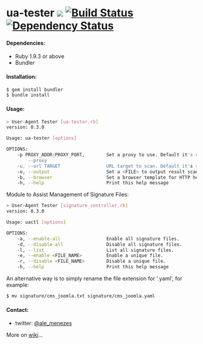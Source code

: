 # ua-tester <a href="https://codeclimate.com/github/amenezes/ua-tester"><img src="https://codeclimate.com/github/amenezes/ua-tester/badges/gpa.svg" /></a> [![Build Status](https://travis-ci.org/amenezes/ua-tester.svg?branch=master)](https://travis-ci.org/amenezes/ua-tester) [![Dependency Status](https://gemnasium.com/badges/github.com/amenezes/ua-tester.svg)](https://gemnasium.com/github.com/amenezes/ua-tester)


#### Dependencies:
 - Ruby 1.9.3 or above
 - Bundler

#### Installation:
````bash
$ gem install bundler
$ bundle install
````

#### Usage:
````bash
> User-Agent Tester [ua-tester.rb]
version: 0.3.0

Usage: ua-tester [options]

OPTIONS:
    -p PROXY_ADDR:PROXY_PORT,        Set a proxy to use. Default it's disable
        --proxy
    -u, --url TARGET                 URL target to scan. Default it's <localhost>
    -o, --output                     Set a <FILE> to output result scan
    -b, --browser                    Set a browser template for HTTP header, options are: [firefox, safari and chrome]
    -h, --help                       Print this help message
````

Module to Assist Management of Signature Files:
````bash
> User-Agent Tester [signature_controller.rb]
version: 0.3.0

Usage: uactl [options]

OPTIONS:
    -a, --enable-all                 Enable all signature files.
    -d, --disable-all                Disable all signature files.
    -l, --list                       List all signature files.
    -e, --enable <FILE_NAME>         Enable a unique file.
    -r, --disable <FILE_NAME>        Disable a unique file.
    -h, --help                       Print this help message
````

An alternative way is to simply rename the file extension for '.yaml', for example:
````bash
$ mv signature/cms_joomla.txt signature/cms_joomla.yaml
````

#### Contact:
  - twitter: [@ale_menezes](https://twitter.com/ale_menezes)

More on [wiki](https://github.com/amenezes/ua-tester/wiki)...
